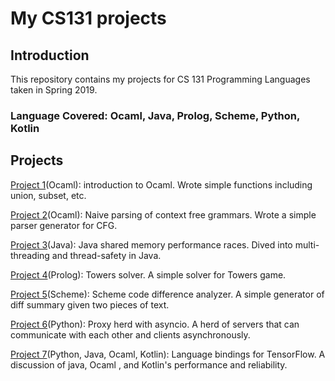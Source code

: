 # My CS131 projects

## Introduction
This repository contains my projects for CS 131 Programming Languages taken in Spring 2019.

### Language Covered: Ocaml, Java, Prolog, Scheme, Python, Kotlin

## Projects
[Project 1](https://github.com/Luke-ZL/CS131/tree/master/HW1)(Ocaml): introduction to Ocaml. Wrote simple functions including union, subset, etc.

[Project 2](https://github.com/Luke-ZL/CS131/tree/master/HW2)(Ocaml): Naive parsing of context free grammars. Wrote a simple parser generator for CFG.

[Project 3](https://github.com/Luke-ZL/CS131/tree/master/HW3)(Java): Java shared memory performance races. Dived into multi-threading and thread-safety in Java.

[Project 4](https://github.com/Luke-ZL/CS131/tree/master/HW4)(Prolog): Towers solver. A simple solver for Towers game.

[Project 5](https://github.com/Luke-ZL/CS131/tree/master/HW5)(Scheme): Scheme code difference analyzer. A simple generator of diff summary given two pieces of text.

[Project 6](hhttps://github.com/Luke-ZL/CS131/tree/master/project)(Python): Proxy herd with asyncio. A herd of servers that can communicate with each other and clients asynchronously.

[Project 7](https://github.com/Luke-ZL/CS131/tree/master/HW6)(Python, Java, Ocaml, Kotlin): Language bindings for TensorFlow. A discussion of java, Ocaml , and Kotlin's performance and reliability.
